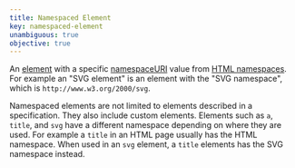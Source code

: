 ```yaml
---
title: Namespaced Element
key: namespaced-element
unambiguous: true
objective: true
---
```


An [element] with a specific [namespaceURI][] value from [HTML namespaces][]. For example an "SVG element" is an element with the "SVG namespace", which is `http://www.w3.org/2000/svg`.

Namespaced elements are not limited to elements described in a specification. They also include custom elements. Elements such as `a`, `title`, and `svg` have a different namespace depending on where they are used. For example a `title` in an HTML page usually has the HTML namespace. When used in an `svg` element, a `title` elements has the SVG namespace instead.

[element]: https://dom.spec.whatwg.org/#element 'DOM element, 2021/05/31'
[namespaceuri]: https://dom.spec.whatwg.org/#dom-element-namespaceuri 'DOM Element namespaceURI, 2021/05/31'
[html namespaces]: https://infra.spec.whatwg.org/#namespaces 'HTML namespace, 2021/05/31'
